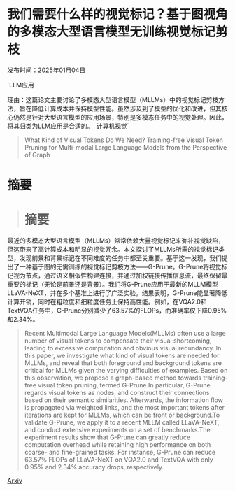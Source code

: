 # 我们需要什么样的视觉标记？基于图视角的多模态大型语言模型无训练视觉标记剪枝

发布时间：2025年01月04日

`LLM应用

理由：这篇论文主要讨论了多模态大型语言模型（MLLMs）中的视觉标记剪枝方法，旨在降低计算成本并保持模型性能。虽然涉及到了模型的优化和改进，但其核心仍然是针对大型语言模型的应用场景，特别是多模态任务中的视觉处理。因此，将其归类为LLM应用是合适的。` `计算机视觉`

> What Kind of Visual Tokens Do We Need? Training-free Visual Token Pruning for Multi-modal Large Language Models from the Perspective of Graph

# 摘要

> # 摘要
最近的多模态大型语言模型（MLLMs）常常依赖大量视觉标记来弥补视觉缺陷，但这带来了高计算成本和明显的视觉冗余。本文探讨了MLLMs所需的视觉标记类型，发现前景和背景标记在不同难度的任务中都至关重要。基于这一发现，我们提出了一种基于图的无需训练的视觉标记剪枝方法——G-Prune。G-Prune将视觉标记视为节点，通过语义相似性构建连接，并通过加权链接传播信息流，最终保留最重要的标记（无论是前景还是背景）。我们将G-Prune应用于最新的MLLM模型LLaVA-NeXT，并在多个基准上进行了广泛实验。结果表明，G-Prune能显著降低计算开销，同时在粗粒度和细粒度任务上保持高性能。例如，在VQA2.0和TextVQA任务中，G-Prune分别减少了63.57%的FLOPs，而准确率仅下降0.95%和2.34%。

> Recent Multimodal Large Language Models(MLLMs) often use a large number of visual tokens to compensate their visual shortcoming, leading to excessive computation and obvious visual redundancy. In this paper, we investigate what kind of visual tokens are needed for MLLMs, and reveal that both foreground and background tokens are critical for MLLMs given the varying difficulties of examples. Based on this observation, we propose a graph-based method towards training-free visual token pruning, termed G-Prune.In particular, G-Prune regards visual tokens as nodes, and construct their connections based on their semantic similarities. Afterwards, the information flow is propagated via weighted links, and the most important tokens after iterations are kept for MLLMs, which can be front or background.To validate G-Prune, we apply it to a recent MLLM called LLaVA-NeXT, and conduct extensive experiments on a set of benchmarks.The experiment results show that G-Prune can greatly reduce computation overhead while retaining high performance on both coarse- and fine-grained tasks. For instance, G-Prune can reduce 63.57\% FLOPs of LLaVA-NeXT on VQA2.0 and TextVQA with only 0.95\% and 2.34\% accuracy drops, respectively.

[Arxiv](https://arxiv.org/abs/2501.02268)